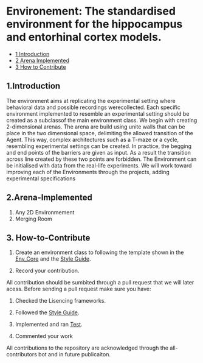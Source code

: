 # Environement: The standardised environment for the hippocampus and entorhinal cortex models. 

* [1 Introduction](#1-Introduction)
* [2 Arena Implemented](#2-Arena-Implemented)
* [3 How to Contribute](#3-How-to-Contribute)

## 1.Introduction

The environment aims at replicating the experimental setting where behavioral data and possible recordings werecollected.  Each specific environment implemented to resemble an experimental setting should be created as a subclassof the main environment class. We begin with
creating 2-dimensional arenas. The arena are build using unite walls that can be place in the two dimensional
space, delimiting the allowed transition of the Agent. This way, complex architectures such as a T-maze or a cycle,
resembling experimental settings can be created. In practice, the begging and end points of the
barriers are given as input. As a result the transition across line created by these two points are forbidden. The
Environment can be initialised with data from the real-life experiments. We will work toward improving each of
the Environments through the projects, adding experimental specifications

## 2.Arena-Implemented

1. Any 2D Environmement
2. Merging Room

## 3. How-to-Contribute

1. Create an environment class to following the template shown in the [Env_Core](https://github.com/ClementineDomine/EHC_model_comparison/blob/main/sehec/arena_and_exp/env_core.py) and the [Style Guide](https://github.com/ClementineDomine/EHC_model_comparison/tree/main/documents/style_guide). 

2. Record your contribution.

All contribution should be sumbited through a pull request that we will later acess. 
Before sending a pull request make sure you have: 

1. Checked the Lisencing frameworks. 

2. Followed the [Style Guide](https://github.com/ClementineDomine/EHC_model_comparison/tree/main/documents/style_guide).

3. Implemented and ran [Test](https://github.com/ClementineDomine/EHC_model_comparison/tree/main/sehec/tests).

4. Commented your work 
    
All contributions to the repository are acknowledged through the all-contributors bot and in future publicaiton.

